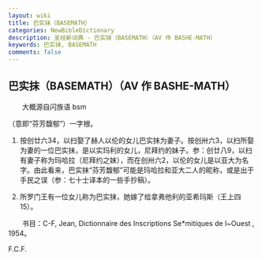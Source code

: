 ```yaml
---
layout: wiki
title: 巴实抹（BASEMATH）
categories: NewBibleDictionary
description: 圣经新词典 - 巴实抹（BASEMATH）（AV 作 BASHE-MATH）
keywords: 巴实抹, BASEMATH
comments: false
---
```


## 巴实抹（BASEMATH）（AV 作 BASHE-MATH）

　　大概源自闪族语 bsm

（意即“芬芳馥郁”）一字根。

1. 按创廿六34，以扫娶了赫人以伦的女儿巴实抹为妻子。按创卅六3，以扫所娶为妻的一位巴实抹，是以实玛利的女儿，尼拜约的妹子。参：创廿八9，以扫有妻子称为玛哈拉（尼拜约之妹），而在创卅六2，以伦的女儿是以亚大为名字。由此看来，巴实抹“芬芳馥郁”可能是玛哈拉和亚大二人的昵称，或是出于手民之误（参：七十士译本的一些手抄稿）。

2. 所罗门王有一位女儿称为巴实抹，她嫁了给拿弗他利的亚希玛斯（王上四15）。

　　书目：C-F, Jean, Dictionnaire des Inscriptions Se*mitiques de l~Ouest , 1954。

F.C.F.







